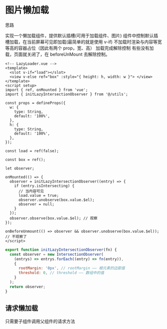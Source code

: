 # 图片懒加载

思路

实现一个懒加载组件，提供默认插槽(可用于加载组件、图片)
组件中控制默认插槽加载，在当前屏幕可见即加载(最简单的就是使用 v-if)
不加载时渲染与内容等宽等高的容器占位（因此有两个 prop，宽、高）
加载完成解除控制
有些没有加载，页面就关闭了，在 beforeUnMount 去解除控制。

```vue
<!-- LazyLoader.vue -->
<template>
  <slot v-if="load"></slot>
  <view v-else ref="box" :style="{ height: h, width: w }"> </view>
</template>
<script setup>
import { ref, onMounted } from 'vue';
import { initLazyIntersectionObserver } from '@/utils';

const props = defineProps({
  w: {
    type: String,
    default: '100%',
  },
  h: {
    type: String,
    default: '100%',
  },
});

const load = ref(false);

const box = ref();

let observer;

onMounted(() => {
  observer = initLazyIntersectionObserver((entry) => {
    if (entry.isIntersecting) {
      // 当内容可见
      load.value = true;
      observer.unobserve(box.value.$el);
      observer = null;
    }
  });
  observer.observe(box.value.$el); // 观察
});

onBeforeUnmount(() => observer && observer.unobserve(box.value.$el)); // 不观察了
</script>
```

```js
export function initLazyIntersectionObserver(fn) {
  const observer = new IntersectionObserver(
    (entrys) => entrys.forEach((entry) => fn(entry)),
    {
      rootMargin: '0px', // rootMargin —— 根元素的边距值
      threshold: 0, // threshold —— 数组中的值
    }
  );
  return observer;
}
```

## 请求懒加载

只需要子组件调用父组件的请求方法
